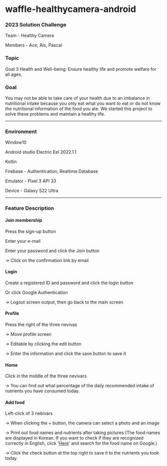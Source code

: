 # waffle-healthycamera-android

### 2023 Solution Challenge
Team - Healthy Camera

Members - Ace, Als, Pascal

### Topic
Goal 3 Health and Well-being: Ensure healthy life and promote welfare for all ages.
### Goal
You may not be able to take care of your health due to an imbalance in nutritional intake because you only eat what you want to eat or do not know the         nutritional information of the food you ate. We started this project to solve these problems and maintain a healthy life.
___
### Environment
Window10

Android studio Electric Eel 2022.1.1

Kotlin

Firebase - Authentication, Realtime Database

Emulator - Pixel 3 API 33

Device - Galaxy S22 Ultra

___
### Feature Description


#### Join membership

Press the sign-up button

Enter your e-mail

Enter your password and click the Join button

-> Click on the confirmation link by email


#### Login

Create a registered ID and password and click the login button

Or click Google Authentication

-> Logout screen output, then go back to the main screen


#### Profile

Press the right of the three nevivas

-> Move profile screen

-> Editable by clicking the edit button

-> Enter the information and click the save button to save it


#### Home

Click in the middle of the three nevivars

-> You can find out what percentage of the daily recommended intake of nutrients you have consumed today.


#### Add food

Left-click of 3 nebivars

-> When clicking the + button, the camera can select a photo and an image

-> Print out food names and nutrients after taking pictures (The food names are displayed in Korean. If you want to check if they are recognized correctly in English, click '[Here](https://github.com/GDSC-Daejin/waffle-healthycamera-android/blob/master/KoreanFood%20_eng.txt)' and search for the food name on Google.) 

-> Click the check button at the top right to save it to the nutrients you took today.
